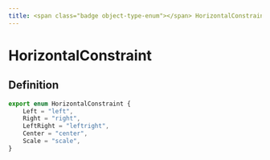 ```yaml
---
title: <span class="badge object-type-enum"></span> HorizontalConstraint
---
```

# <span class="badge object-type-enum"></span> HorizontalConstraint

## Definition

```typescript
export enum HorizontalConstraint {
	Left = "left",
	Right = "right",
	LeftRight = "leftright",
	Center = "center",
	Scale = "scale",
}

```
